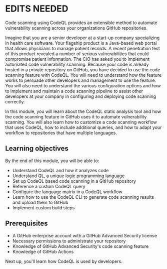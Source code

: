 # EDITS NEEDED

Code scanning using CodeQL provides an extensible method to automate vulnerability scanning across your organizations GitHub repositories.

Imagine that you are a senior developer at a start-up company specializing in health care software. Your flagship product is a Java-based web portal that allows physicians to manage patient records. A recent penetration test of this product revealed a number of serious vulnerabilities that could compromise patient information. The CIO has asked you to implement automated code vulnerability scanning. Because your code is already hosted in a private repository on GitHub, you have decided to use the code scanning feature with CodeQL. You will need to understand how the feature works to persuade other developers and management to use the feature. You will also need to understand the various configuration options and how to implement and maintain a code scanning pipeline to assist other developers at your company in configuring and deploying code scanning correctly.

In this module, you will learn about the CodeQL static analysis tool and how the code scanning feature in GitHub uses it to automate vulnerability scanning. You will also learn how to customize a code scanning workflow that uses CodeQL, how to include additional queries, and how to adapt your workflow to repositories that have multiple languages.

## Learning objectives

By the end of this module, you will be able to:

- Understand CodeQL and how it analyzes code
- Understand QL, a unique logic programming language
- Set up CodeQL based code scanning in a GitHub repository
- Reference a custom CodeQL query
- Configure the language matrix in a CodeQL workflow
- Learn how to use the CodeQL CLI to generate code scanning results and upload them to GitHub
- Implement custom build steps

## Prerequisites

- A GitHub enterprise account with a GitHub Advanced Security license
- Necessary permissions to administrate your repository
- Knowledge of GitHub Advanced Security's code scanning feature
- Knowledge of GitHub Actions

Next up, you'll learn how CodeQL is used by developers.

